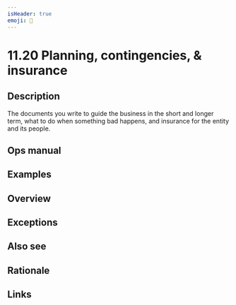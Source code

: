```yaml
---
isHeader: true
emoji: 🧭
---
```


# 11.20 Planning, contingencies, & insurance

## Description

The documents you write to guide the business in the short and longer term, what to do when something bad happens, and insurance for the entity and its people.

## Ops manual

## Examples

## Overview

## Exceptions

## Also see

## Rationale

## Links

